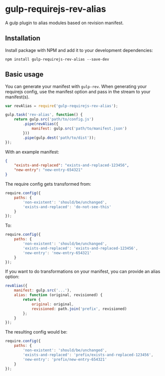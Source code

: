 # gulp-requirejs-rev-alias

A gulp plugin to alias modules based on revision manifest.

## Installation

Install package with NPM and add it to your development dependencies:

`npm install gulp-requirejs-rev-alias --save-dev`

## Basic usage

You can generate your manifest with `gulp-rev`. When generating your requirejs config, use the manifest option and pass in the stream to your manifest(s).

```js
var revAlias = require('gulp-requirejs-rev-alias');

gulp.task('rev-alias', function() {
    return gulp.src('path/to/config.js')
        .pipe(revAlias({
            manifest: gulp.src('path/to/manifest.json')
        }))
        .pipe(gulp.dest('path/to/dist'));
});
```

With an example manifest:

```json
{
    "exists-and-replaced": "exists-and-replaced-123456",
    "new-entry": "new-entry-654321"
}
```

The require config gets transformed from:

```js
require.config({
    paths: {
        'non-existent': 'should/be/unchanged',
        'exists-and-replaced': 'do-not-see-this'
    }
});
```

To:

```js
require.config({
    paths: {
        'non-existent': 'should/be/unchanged',
        'exists-and-replaced': 'exists-and-replaced-123456',
        'new-entry': 'new-entry-654321'
    }
});
```

If you want to do transformations on your manifest, you can provide an alias option:

```js
revAlias({
    manifest: gulp.src('...'),
    alias: function (original, revisioned) {
        return {
            original: original,
            revisioned: path.join('prefix', revisioned)
        };
    }
});
```

The resulting config would be:

```js
require.config({
    paths: {
        'non-existent': 'should/be/unchanged',
        'exists-and-replaced': 'prefix/exists-and-replaced-123456',
        'new-entry': 'prefix/new-entry-654321'
    }
});
```
